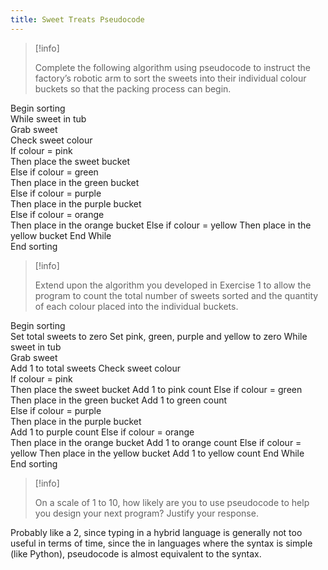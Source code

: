 ```yaml
---
title: Sweet Treats Pseudocode
---
```


> [!info]
> 
> Complete the following algorithm using pseudocode to instruct the factory’s robotic arm to sort the sweets into their individual colour buckets so that the packing process can begin.  

Begin sorting  
	While sweet in tub  
		Grab sweet  
		Check sweet colour  
		If colour = pink  
			Then place the sweet bucket  
		Else if colour = green  
			Then place in the green bucket  
		Else if colour = purple  
			Then place in the purple bucket  
		Else if colour = orange  
			Then place in the orange bucket 
		Else if colour = yellow
			Then place in the yellow bucket
	End While  
End sorting

> [!info]
> 
> Extend upon the algorithm you developed in Exercise 1 to allow the program to count the total number of sweets sorted and the quantity of each colour placed into the individual buckets.

Begin sorting  
	Set total sweets to zero
	Set pink, green, purple and yellow to zero
	While sweet in tub  
		Grab sweet  
		Add 1 to total sweets
		Check sweet colour  
		If colour = pink  
			Then place the sweet bucket 
			Add 1 to pink count 
		Else if colour = green  
			Then place in the green bucket 
			Add 1 to green count  
		Else if colour = purple  
			Then place in the purple bucket  
			Add 1 to purple count 
		Else if colour = orange  
			Then place in the orange bucket 
			Add 1 to orange count 
		Else if colour = yellow
			Then place in the yellow bucket
			Add 1 to yellow count 
	End While  
End sorting

> [!info]
> 
> On a scale of 1 to 10, how likely are you to use pseudocode to help you design your next program? Justify your response.

Probably like a 2, since typing in a hybrid language is generally not too useful in terms of time, since the in languages where the syntax is simple (like Python), pseudocode is almost equivalent to the syntax.